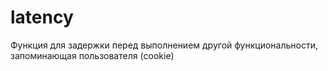 # latency
Функция для задержки перед выполнением другой функциональности, запоминающая пользователя (cookie)
